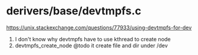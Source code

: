 # derivers/base/devtmpfs.c
https://unix.stackexchange.com/questions/77933/using-devtmpfs-for-dev

1. I don't know why devtmpfs have to use kthread to create node
2. devtmpfs_create_node @todo it create file and dir under /dev

